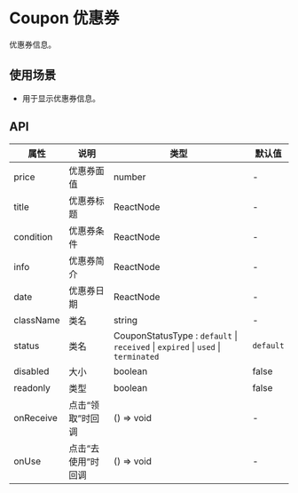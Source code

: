 # Coupon 优惠券
优惠券信息。

## 使用场景
- 用于显示优惠券信息。

## API
属性 | 说明 | 类型 | 默认值
---|---|---|---
price | 优惠券面值 | number | -
title | 优惠券标题 | ReactNode | -
condition | 优惠券条件 | ReactNode | -
info | 优惠券简介 | ReactNode | -
date | 优惠券日期 | ReactNode | -
className | 类名 | string | -
status | 类名 | CouponStatusType : `default` \| `received` \| `expired` \| `used` \| `terminated` | `default`
disabled | 大小 | boolean | false
readonly | 类型 | boolean | false
onReceive | 点击“领取”时回调 | () => void | -
onUse | 点击“去使用”时回调 | () => void | -
